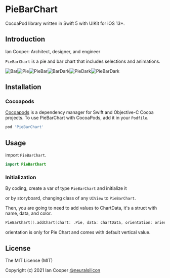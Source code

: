 
# PieBarChart
CocoaPod library written in Swift 5 with UIKit for iOS 13+.

## Introduction

Ian Cooper: Architect, designer, and engineer

`PieBarChart` is a pie and bar chart that includes selections and animations.


![Bar](https://user-images.githubusercontent.com/35051980/124334912-2b9c3b80-db5e-11eb-889b-307414d92e70.gif)![Pie](https://user-images.githubusercontent.com/35051980/124334809-e841cd00-db5d-11eb-8d44-e2664a4b2419.gif)![PieBar](https://user-images.githubusercontent.com/35051980/124334885-1a532f00-db5e-11eb-8b4f-0b33c5736261.gif)![BarDark](https://user-images.githubusercontent.com/35051980/124335056-9ea5b200-db5e-11eb-8897-816ee2580ee7.gif)![PieDark](https://user-images.githubusercontent.com/35051980/124335099-c39a2500-db5e-11eb-8599-e6e050a205a6.gif)![PieBarDark](https://user-images.githubusercontent.com/35051980/124335124-df9dc680-db5e-11eb-8ee8-dd3154d1a793.gif)


## Installation

### Cocoapods

[Cocoapods](https://cocoapods.org/#install) is a dependency manager for Swift and Objective-C Cocoa projects. To use PieBarChart with CocoaPods, add it in your `Podfile`.

```ruby
pod 'PieBarChart'
```

## Usage

import `PieBarChart`.

```swift
import PieBarChart
```

### Initialization

By coding, create a var of type `PieBarChart` and initialize it

or  by storyboard, changing class of any `UIView` to `PieBarChart`.

Then, you are going to need to add values to ChartData, it's a struct with name, data, and color.


```swift
PieBarChart().addChart(chart: .Pie, data: chartData, orientation: orientation)
```

orientation is only for Pie Chart and comes with default vertical value.


## License

The MIT License (MIT)

Copyright (c) 2021 Ian Cooper [@neuralsilicon](https://twitter.com/neuralsilicon)
